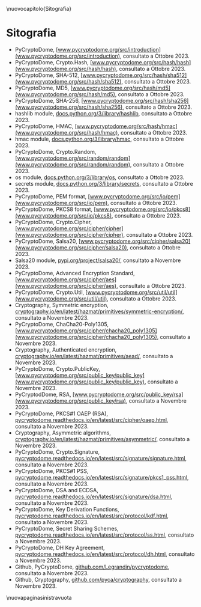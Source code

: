 \nuovocapitolo{Sitografia}

# Sitografia

- PyCryptoDome, [www.pycryptodome.org/src/introduction](www.pycryptodome.org/src/introduction), consultato a Ottobre 2023.
- PyCryptoDome, Crypto.Hash, [www.pycryptodome.org/src/hash/hash](www.pycryptodome.org/src/hash/hash), consultato a Ottobre 2023.
- PyCryptoDome, SHA-512, [www.pycryptodome.org/src/hash/sha512](www.pycryptodome.org/src/hash/sha512), consultato a Ottobre 2023.
- PyCryptoDome, MD5, [www.pycryptodome.org/src/hash/md5](www.pycryptodome.org/src/hash/md5), consultato a Ottobre 2023.
- PyCryptoDome, SHA-256, [www.pycryptodome.org/src/hash/sha256](www.pycryptodome.org/src/hash/sha256), consultato a Ottobre 2023.
- hashlib module, [docs.python.org/3/library/hashlib](docs.python.org/3/library/hashlib), consultato a Ottobre 2023.
- PyCryptoDome, HMAC, [www.pycryptodome.org/src/hash/hmac](www.pycryptodome.org/src/hash/hmac), consultato a Ottobre 2023.
- hmac module, [docs.python.org/3/library/hmac](docs.python.org/3/library/hmac), consultato a Ottobre 2023.
- PyCryptoDome, Crypto.Random, [www.pycryptodome.org/src/random/random](www.pycryptodome.org/src/random/random), consultato a Ottobre 2023.
- os module, [docs.python.org/3/library/os](docs.python.org/3/library/os), consultato a Ottobre 2023.
- secrets module, [docs.python.org/3/library/secrets](docs.python.org/3/library/secrets), consultato a Ottobre 2023.
- PyCryptoDome, PEM format, [www.pycryptodome.org/src/io/pem](www.pycryptodome.org/src/io/pem), consultato a Ottobre 2023.
- PyCryptoDome, PKCS8 format, [www.pycryptodome.org/src/io/pkcs8](www.pycryptodome.org/src/io/pkcs8), consultato a Ottobre 2023.
- PyCryptoDome, Crypto.Cipher, [www.pycryptodome.org/src/cipher/cipher](www.pycryptodome.org/src/cipher/cipher), consultato a Ottobre 2023.
- PyCryptoDome, Salsa20, [www.pycryptodome.org/src/cipher/salsa20](www.pycryptodome.org/src/cipher/salsa20), consultato a Ottobre 2023.
- Salsa20 module, [pypi.org/project/salsa20/](pypi.org/project/salsa20/), consultato a Novembre 2023.
- PyCryptoDome, Advanced Encryption Standard, [www.pycryptodome.org/src/cipher/aes](www.pycryptodome.org/src/cipher/aes), consultato a Ottobre 2023.
- PyCryptoDome, Crypto.Util, [www.pycryptodome.org/src/util/util](www.pycryptodome.org/src/util/util), consultato a Ottobre 2023.
- Cryptography, Symmetric encryption, [cryptography.io/en/latest/hazmat/primitives/symmetric-encryption/](cryptography.io/en/latest/hazmat/primitives/symmetric-encryption/), consultato a Novembre 2023.
- PyCryptoDome, ChaCha20-Poly1305, [www.pycryptodome.org/src/cipher/chacha20_poly1305](www.pycryptodome.org/src/cipher/chacha20_poly1305), consultato a Novembre 2023.
- Cryptography, Authenticated encryption, [cryptography.io/en/latest/hazmat/primitives/aead/](cryptography.io/en/latest/hazmat/primitives/aead/), consultato a Novembre 2023.
- PyCryptoDome, Crypto.PublicKey, [www.pycryptodome.org/src/public_key/public_key](www.pycryptodome.org/src/public_key/public_key), consultato a Novembre 2023.
- PyCryptodDome, RSA, [www.pycryptodome.org/src/public_key/rsa](www.pycryptodome.org/src/public_key/rsa), consultato a Novembre 2023.
- PyCryptoDome, PKCS#1 OAEP (RSA), [pycryptodome.readthedocs.io/en/latest/src/cipher/oaep.html](pycryptodome.readthedocs.io/en/latest/src/cipher/oaep.html), consultato a Novembre 2023.
- Cryptography, Asymmetric algorithms, [cryptography.io/en/latest/hazmat/primitives/asymmetric/](cryptography.io/en/latest/hazmat/primitives/asymmetric/), consultato a Novembre 2023.
- PyCryptoDome, Crypto.Signature, [pycryptodome.readthedocs.io/en/latest/src/signature/signature.html](pycryptodome.readthedocs.io/en/latest/src/signature/signature.html), consultato a Novembre 2023.
- PyCryptoDome, PKCS#1 PSS, [pycryptodome.readthedocs.io/en/latest/src/signature/pkcs1_pss.html](pycryptodome.readthedocs.io/en/latest/src/signature/pkcs1_pss.html), consultato a Novembre 2023.
- PyCryptoDome, DSA and ECDSA, [pycryptodome.readthedocs.io/en/latest/src/signature/dsa.html](pycryptodome.readthedocs.io/en/latest/src/signature/dsa.html), consultato a Novembre 2023.
- PyCryptoDome, Key Derivation Functions, [pycryptodome.readthedocs.io/en/latest/src/protocol/kdf.html](pycryptodome.readthedocs.io/en/latest/src/protocol/kdf.html), consultato a Novembre 2023.
- PyCryptoDome, Secret Sharing Schemes, [pycryptodome.readthedocs.io/en/latest/src/protocol/ss.html](pycryptodome.readthedocs.io/en/latest/src/protocol/ss.html), consultato a Novembre 2023.
- PyCryptoDome, DH Key Agreement, [pycryptodome.readthedocs.io/en/latest/src/protocol/dh.html](pycryptodome.readthedocs.io/en/latest/src/protocol/dh.html), consultato a Novembre 2023.
- Github, PyCryptoDome, [github.com/Legrandin/pycryptodome](github.com/Legrandin/pycryptodome), consultato a Novembre 2023.
- Github, Cryptography, [github.com/pyca/cryptography](github.com/pyca/cryptography), consultato a Novembre 2023.

\nuovapaginasinistravuota
